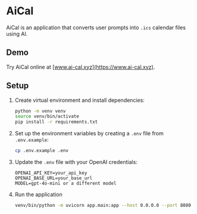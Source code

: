 # AiCal

AiCal is an application that converts user prompts into `.ics` calendar files using AI.

## Demo

Try AiCal online at [www.ai-cal.xyz](https://www.ai-cal.xyz).

## Setup

1. Create virtual environment and install dependencies:
   ```bash
   python -m venv venv
   source venv/bin/activate
   pip install -r requirements.txt
   ```
2. Set up the environment variables by creating a `.env` file from `.env.example`:
   ```bash
   cp .env.example .env
   ```

3. Update the `.env` file with your OpenAI credentials:
   ```
   OPENAI_API_KEY=your_api_key
   OPENAI_BASE_URL=your_base_url
   MODEL=gpt-4o-mini or a different model
   ```

4. Run the application
   ```bash
   venv/bin/python -m uvicorn app.main:app --host 0.0.0.0 --port 8080 --reload
    ```